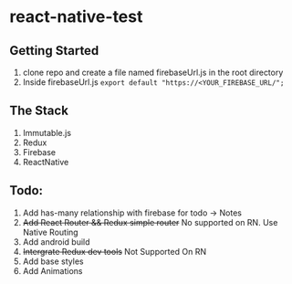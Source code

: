 # react-native-test

## Getting Started 

1. clone repo and create a file named firebaseUrl.js in the root directory
2. Inside firebaseUrl.js
 ``` export default "https://<YOUR_FIREBASE_URL/"; ```

## The Stack
 1. Immutable.js 
 2.  Redux
 3. Firebase
 4. ReactNative 

## Todo: 
1.  Add has-many relationship with firebase for todo -> Notes 
2.  ~~Add React Router && Redux simple router~~ No supported on RN. Use Native Routing 
3.  Add android build 
4.  ~~Intergrate Redux dev tools~~ Not Supported On RN
5.  Add base styles 
6.  Add Animations  

